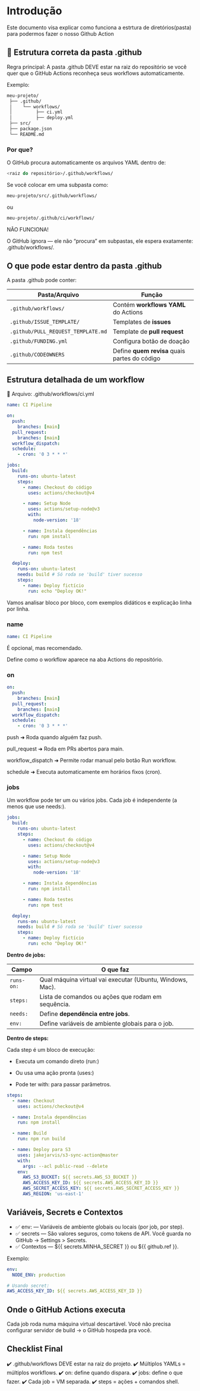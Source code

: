 # Introdução 
Este documento visa explicar como funciona a estrtura de diretórios(pasta) para podermos 
fazer o nosso Github Action

## 📂 Estrutura correta da pasta .github

Regra principal: 
    A pasta .github DEVE estar na raiz do repositório se você quer que o GitHub Actions reconheça seus workflows automaticamente.

Exemplo: 

```bash
meu-projeto/
 ├── .github/
 │    └── workflows/
 │         ├── ci.yml
 │         ├── deploy.yml
 ├── src/
 ├── package.json
 └── README.md
```

### Por que?
O GitHub procura automaticamente os arquivos YAML dentro de:

```bash
<raiz do repositório>/.github/workflows/
```

Se você colocar em uma subpasta como:

```bash
meu-projeto/src/.github/workflows/
```

ou

```bash
meu-projeto/.github/ci/workflows/
```

NÃO FUNCIONA!

O GitHub ignora — ele não “procura” em subpastas, ele espera exatamente: .github/workflows/.

## O que pode estar dentro da pasta .github

A pasta .github pode conter:

| Pasta/Arquivo                      | Função                                        |
| ---------------------------------- | --------------------------------------------- |
| `.github/workflows/`               | Contém **workflows YAML** do Actions          |
| `.github/ISSUE_TEMPLATE/`          | Templates de **issues**                       |
| `.github/PULL_REQUEST_TEMPLATE.md` | Template de **pull request**                  |
| `.github/FUNDING.yml`              | Configura botão de doação                     |
| `.github/CODEOWNERS`               | Define **quem revisa** quais partes do código |

## Estrutura detalhada de um workflow

📄 Arquivo: .github/workflows/ci.yml

```yaml
name: CI Pipeline

on:
  push:
    branches: [main]
  pull_request:
    branches: [main]
  workflow_dispatch:
  schedule:
    - cron: '0 3 * * *'

jobs:
  build:
    runs-on: ubuntu-latest
    steps:
      - name: Checkout do código
        uses: actions/checkout@v4

      - name: Setup Node
        uses: actions/setup-node@v3
        with:
          node-version: '18'

      - name: Instala dependências
        run: npm install

      - name: Roda testes
        run: npm test

  deploy:
    runs-on: ubuntu-latest
    needs: build # Só roda se 'build' tiver sucesso
    steps:
      - name: Deploy fictício
        run: echo "Deploy OK!"

```

Vamos analisar bloco por bloco, com exemplos didáticos e explicação linha por linha.

### name

```yaml
name: CI Pipeline
```

É opcional, mas recomendado.

Define como o workflow aparece na aba Actions do repositório.

### on

```yaml
on:
  push:
    branches: [main]
  pull_request:
    branches: [main]
  workflow_dispatch:
  schedule:
    - cron: '0 3 * * *'

```

push ➜ Roda quando alguém faz push.

pull_request ➜ Roda em PRs abertos para main.

workflow_dispatch ➜ Permite rodar manual pelo botão Run workflow.

schedule ➜ Executa automaticamente em horários fixos (cron).

### jobs

Um workflow pode ter um ou vários jobs.
Cada job é independente (a menos que use needs:).

```yaml
jobs:
  build:
    runs-on: ubuntu-latest
    steps:
      - name: Checkout do código
        uses: actions/checkout@v4

      - name: Setup Node
        uses: actions/setup-node@v3
        with:
          node-version: '18'

      - name: Instala dependências
        run: npm install

      - name: Roda testes
        run: npm test

  deploy:
    runs-on: ubuntu-latest
    needs: build # Só roda se 'build' tiver sucesso
    steps:
      - name: Deploy fictício
        run: echo "Deploy OK!"
```

**Dentro de jobs:**

| Campo      | O que faz                                                 |
| ---------- | --------------------------------------------------------- |
| `runs-on:` | Qual máquina virtual vai executar (Ubuntu, Windows, Mac). |
| `steps:`   | Lista de comandos ou ações que rodam em sequência.        |
| `needs:`   | Define **dependência entre jobs**.                        |
| `env:`     | Define variáveis de ambiente globais para o job.          |

**Dentro de steps:**

Cada step é um bloco de execução:

- Executa um comando direto (run:)

- Ou usa uma ação pronta (uses:)

- Pode ter with: para passar parâmetros.

```yaml
steps:
  - name: Checkout
    uses: actions/checkout@v4

  - name: Instala dependências
    run: npm install

  - name: Build
    run: npm run build

  - name: Deploy para S3
    uses: jakejarvis/s3-sync-action@master
    with:
      args: --acl public-read --delete
    env:
      AWS_S3_BUCKET: ${{ secrets.AWS_S3_BUCKET }}
      AWS_ACCESS_KEY_ID: ${{ secrets.AWS_ACCESS_KEY_ID }}
      AWS_SECRET_ACCESS_KEY: ${{ secrets.AWS_SECRET_ACCESS_KEY }}
      AWS_REGION: 'us-east-1'

```

## Variáveis, Secrets e Contextos

- ✅ env: — Variáveis de ambiente globais ou locais (por job, por step).
- ✅ secrets — São valores seguros, como tokens de API. Você guarda no GitHub → Settings > Secrets.
- ✅ Contextos — ${{ secrets.MINHA_SECRET }} ou ${{ github.ref }}.

Exemplo:

```yaml
env:
  NODE_ENV: production

# Usando secret:
AWS_ACCESS_KEY_ID: ${{ secrets.AWS_ACCESS_KEY_ID }}

```

## Onde o GitHub Actions executa

Cada job roda numa máquina virtual descartável.
Você não precisa configurar servidor de build → o GitHub hospeda pra você.

## Checklist Final

✔️ .github/workflows DEVE estar na raiz do projeto.
✔️ Múltiplos YAMLs = múltiplos workflows.
✔️ on: define quando dispara.
✔️ jobs: define o que fazer.
✔️ Cada job = VM separada.
✔️ steps = ações + comandos shell.